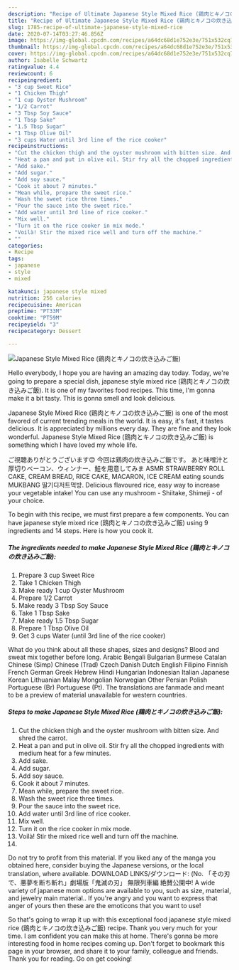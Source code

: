 ```yaml
---
description: "Recipe of Ultimate Japanese Style Mixed Rice (鶏肉とキノコの炊き込みご飯)"
title: "Recipe of Ultimate Japanese Style Mixed Rice (鶏肉とキノコの炊き込みご飯)"
slug: 1785-recipe-of-ultimate-japanese-style-mixed-rice
date: 2020-07-14T03:27:46.856Z
image: https://img-global.cpcdn.com/recipes/a64dc68d1e752e3e/751x532cq70/japanese-style-mixed-rice-鶏肉とキノコの炊き込みご飯-recipe-main-photo.jpg
thumbnail: https://img-global.cpcdn.com/recipes/a64dc68d1e752e3e/751x532cq70/japanese-style-mixed-rice-鶏肉とキノコの炊き込みご飯-recipe-main-photo.jpg
cover: https://img-global.cpcdn.com/recipes/a64dc68d1e752e3e/751x532cq70/japanese-style-mixed-rice-鶏肉とキノコの炊き込みご飯-recipe-main-photo.jpg
author: Isabelle Schwartz
ratingvalue: 4.4
reviewcount: 6
recipeingredient:
- "3 cup Sweet Rice"
- "1 Chicken Thigh"
- "1 cup Oyster Mushroom"
- "1/2 Carrot"
- "3 Tbsp Soy Sauce"
- "1 Tbsp Sake"
- "1.5 Tbsp Sugar"
- "1 Tbsp Olive Oil"
- "3 cups Water until 3rd line of the rice cooker"
recipeinstructions:
- "Cut the chicken thigh and the oyster mushroom with bitten size. And shred the carrot."
- "Heat a pan and put in olive oil. Stir fry all the chopped ingredients with medium heat for a few minutes."
- "Add sake."
- "Add sugar."
- "Add soy sauce."
- "Cook it about 7 minutes."
- "Mean while, prepare the sweet rice."
- "Wash the sweet rice three times."
- "Pour the sauce into the sweet rice."
- "Add water until 3rd line of rice cooker."
- "Mix well."
- "Turn it on the rice cooker in mix mode."
- "Voilà! Stir the mixed rice well and turn off the machine."
- ""
categories:
- Recipe
tags:
- japanese
- style
- mixed

katakunci: japanese style mixed 
nutrition: 256 calories
recipecuisine: American
preptime: "PT33M"
cooktime: "PT59M"
recipeyield: "3"
recipecategory: Dessert

---
```



![Japanese Style Mixed Rice (鶏肉とキノコの炊き込みご飯)](https://img-global.cpcdn.com/recipes/a64dc68d1e752e3e/751x532cq70/japanese-style-mixed-rice-鶏肉とキノコの炊き込みご飯-recipe-main-photo.jpg)

Hello everybody, I hope you are having an amazing day today. Today, we're going to prepare a special dish, japanese style mixed rice (鶏肉とキノコの炊き込みご飯). It is one of my favorites food recipes. This time, I'm gonna make it a bit tasty. This is gonna smell and look delicious.

Japanese Style Mixed Rice (鶏肉とキノコの炊き込みご飯) is one of the most favored of current trending meals in the world. It is easy, it's fast, it tastes delicious. It is appreciated by millions every day. They are fine and they look wonderful. Japanese Style Mixed Rice (鶏肉とキノコの炊き込みご飯) is something which I have loved my whole life.

ご視聴ありがとうございます😊 今回は鶏肉の炊き込みご飯です。 あと味噌汁と厚切りベーコン、ウィンナー、鮭を用意してみま ASMR STRAWBERRY ROLL CAKE, CREAM BREAD, RICE CAKE, MACARON, ICE CREAM eating sounds MUKBANG 딸기디저트먹방. Delicious flavoured rice, easy way to increase your vegetable intake! You can use any mushroom - Shiitake, Shimeji - of your choice.


To begin with this recipe, we must first prepare a few components. You can have japanese style mixed rice (鶏肉とキノコの炊き込みご飯) using 9 ingredients and 14 steps. Here is how you cook it.

<!--inarticleads1-->

##### The ingredients needed to make Japanese Style Mixed Rice (鶏肉とキノコの炊き込みご飯):

1. Prepare 3 cup Sweet Rice
1. Take 1 Chicken Thigh
1. Make ready 1 cup Oyster Mushroom
1. Prepare 1/2 Carrot
1. Make ready 3 Tbsp Soy Sauce
1. Take 1 Tbsp Sake
1. Make ready 1.5 Tbsp Sugar
1. Prepare 1 Tbsp Olive Oil
1. Get 3 cups Water (until 3rd line of the rice cooker)


What do you think about all these shapes, sizes and designs? Blood and sweat mix together before long. Arabic Bengali Bulgarian Burmese Catalan Chinese (Simp) Chinese (Trad) Czech Danish Dutch English Filipino Finnish French German Greek Hebrew Hindi Hungarian Indonesian Italian Japanese Korean Lithuanian Malay Mongolian Norwegian Other Persian Polish Portuguese (Br) Portuguese (Pt). The translations are fanmade and meant to be a preview of material unavailable for western countries. 

<!--inarticleads2-->

##### Steps to make Japanese Style Mixed Rice (鶏肉とキノコの炊き込みご飯):

1. Cut the chicken thigh and the oyster mushroom with bitten size. And shred the carrot.
1. Heat a pan and put in olive oil. Stir fry all the chopped ingredients with medium heat for a few minutes.
1. Add sake.
1. Add sugar.
1. Add soy sauce.
1. Cook it about 7 minutes.
1. Mean while, prepare the sweet rice.
1. Wash the sweet rice three times.
1. Pour the sauce into the sweet rice.
1. Add water until 3rd line of rice cooker.
1. Mix well.
1. Turn it on the rice cooker in mix mode.
1. Voilà! Stir the mixed rice well and turn off the machine.
1. 


Do not try to profit from this material. If you liked any of the manga you obtained here, consider buying the Japanese versions, or the local translation, where available. DOWNLOAD LINKS/ダウンロード: (No. 「その刃で、悪夢を断ち斬れ」劇場版「鬼滅の刃」 無限列車編 絶賛公開中! A wide variety of japanese mom options are available to you, such as size, material, and jewelry main material.. If you&#39;re angry and you want to express that anger of yours then these are the emoticons that you want to use! 

So that's going to wrap it up with this exceptional food japanese style mixed rice (鶏肉とキノコの炊き込みご飯) recipe. Thank you very much for your time. I am confident you can make this at home. There's gonna be more interesting food in home recipes coming up. Don't forget to bookmark this page in your browser, and share it to your family, colleague and friends. Thank you for reading. Go on get cooking!
